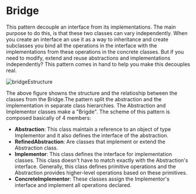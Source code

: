 # **Bridge**
This pattern decouple an interface from its implementations. The main purpose to do this, is that these two classes can vary independently. When you create an interface an use it as a way to inheritance and create subclasses you bind all the operations in the interface with the implementations from these operations in the concrete classes. But if you need to modify, extend and reuse abstractions and implementations independently? This pattern comes in hand to help you make this decouples real.

![bridgeEstructure](https://github.com/systane/courses/blob/master/designPatterns/img/bridgeStructure.png)

The above figure showns the structure and the relatioship between the classes from the Bridge.The pattern split the abstraction and the implementation in separate class hierarchies. The Abstraction and Implementor classes make a "Brigde". The scheme of this pattern is composed basically of 4 members:
- **Abstraction**: This class maintain a reference to an object of type Implementor and it also defines the interface of the abstraction.
- **RefinedAbstraction**: Are classes that implement or extend the Abstraction class.
- **Implementor**: This class defines the interface for implementation classes. This class doesn't have to match exactly with the Abstraction's interface. Generally, this class defines primitive operations and the Abstraction provides higher-level operations based on these primitives.
- **ConcreteImplementor**: These classes assign the Implementor's interface and implement all operations declared.

